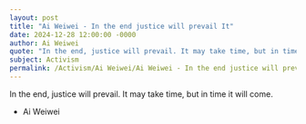 ```yaml
---
layout: post
title: "Ai Weiwei - In the end justice will prevail It"
date: 2024-12-28 12:00:00 -0000
author: Ai Weiwei
quote: "In the end, justice will prevail. It may take time, but in time it will come."
subject: Activism
permalink: /Activism/Ai Weiwei/Ai Weiwei - In the end justice will prevail It
---
```


In the end, justice will prevail. It may take time, but in time it will come.

- Ai Weiwei
